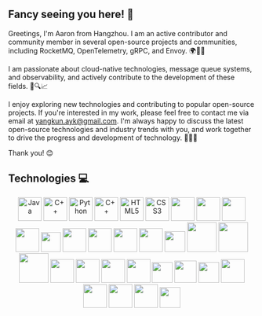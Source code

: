 ## Fancy seeing you here! 👋
Greetings, I'm Aaron from Hangzhou. I am an active contributor and community member in several open-source projects and communities, including RocketMQ, OpenTelemetry, gRPC, and Envoy. 🌍🔭🚀

I am passionate about cloud-native technologies, message queue systems, and observability, and actively contribute to the development of these fields. 🌟🔍📈

I enjoy exploring new technologies and contributing to popular open-source projects. If you're interested in my work, please feel free to contact me via email at yangkun.ayk@gmail.com. I'm always happy to discuss the latest open-source technologies and industry trends with you, and work together to drive the progress and development of technology. 💬💡🤝

Thank you! 😊

## Technologies 💻
<p align="center">
<img title="Java" alt="Java" src="https://cdn.jsdelivr.net/gh/aaron-ai/ImageHosting@master/img/202203061259295.png" width="48" height="48" />
<img title="C++" alt="C++" src="https://cdn.jsdelivr.net/gh/aaron-ai/ImageHosting@master/img/202203061301914.png" width="48" height="48" />
<img title="Python" alt="Python" src="https://cdn.jsdelivr.net/gh/aaron-ai/ImageHosting@master/img/202203061302094.png" width="48" height="48" />
<img title="C#" alt="C++" src="https://cdn.jsdelivr.net/gh/aaron-ai/ImageHosting@master/img/202203061313869.png" width="48" height="48" />
<img title="HTML5" alt="HTML5" src="https://cdn.jsdelivr.net/gh/aaron-ai/ImageHosting@master/img/202203061307882.png" width="48" height="48" />
<img title="CSS3" alt="CSS3" src="https://cdn.jsdelivr.net/gh/aaron-ai/ImageHosting@master/img/202203061309229.png" width="48" height="48" />
<img title="Git" alt="" src="https://cdn.jsdelivr.net/gh/aaron-ai/ImageHosting@master/img/202203061326511.png" width="48" height="48" />
<img title="Gitlab" alt="" src="https://cdn.jsdelivr.net/gh/aaron-ai/ImageHosting@master/img/202203061327338.png" width="48" height="48" />
<img title="Bazel" alt="" src="https://cdn.jsdelivr.net/gh/aaron-ai/ImageHosting@master/img/202203061450509.png" width="48" height="48" />
<img title="Nuget" alt="" src="https://cdn.jsdelivr.net/gh/aaron-ai/ImageHosting@master/img/202203061453671.png" width="48" height="48" />
<img title="OpenTelemetry" alt="" src="https://cdn.jsdelivr.net/gh/aaron-ai/ImageHosting@master/img/202203061342382.png" width="40" height="40" />
<img title="Prometheus" alt="" src="https://cdn.jsdelivr.net/gh/aaron-ai/ImageHosting@master/img/202203061328494.png" width="48" height="48" />
<img title="Grafana" alt="" src="https://cdn.jsdelivr.net/gh/aaron-ai/ImageHosting@master/img/202203061435121.png" width="48" height="48" />
<img title="Protobuf" alt="" src="https://cdn.jsdelivr.net/gh/aaron-ai/ImageHosting@master/img/202203061446515.png" height="48" />
<img title="gRPC" alt="" src="https://cdn.jsdelivr.net/gh/aaron-ai/ImageHosting@master/img/202203061339229.png" width="48" height="48" />
<img title="Envoy" alt="" src="https://cdn.jsdelivr.net/gh/aaron-ai/ImageHosting@master/img/202203061337044.png" width="42" height="42" />
<img title="Django" alt="" src="https://cdn.jsdelivr.net/gh/aaron-ai/ImageHosting@master/img/202203061322942.png" width="60" height="60" />
<img title="Flask" alt="" src="https://cdn.jsdelivr.net/gh/aaron-ai/ImageHosting@master/img/202203061323616.png" width="60" height="60" />
<img title="MySQL" alt="" src="https://cdn.jsdelivr.net/gh/aaron-ai/ImageHosting@master/img/202203061400526.png" width="60" height="60" />
<img title="RocketMQ" alt="" src="https://cdn.jsdelivr.net/gh/aaron-ai/ImageHosting@master/img/202203061338810.png" width="48" height="48" />
<img title="Redis" alt="" src="https://cdn.jsdelivr.net/gh/aaron-ai/ImageHosting@master/img/202203061417881.png" width="48" height="48" />
<img title="JetBrains" alt="" src="https://cdn.jsdelivr.net/gh/aaron-ai/ImageHosting@master/img/202203061432653.png" width="48" height="48" />
<img title="VSCode" alt="" src="https://cdn.jsdelivr.net/gh/aaron-ai/ImageHosting@master/img/202203062157281.png" width="48" height="48" />
<img title="Ubuntu" alt="" src="https://cdn.jsdelivr.net/gh/aaron-ai/ImageHosting@master/img/202203061639804.png" width="42" height="42" />
<img title="Ubuntu" alt="" src="https://cdn.jsdelivr.net/gh/aaron-ai/ImageHosting@master/img/202203062151170.png" height="45" />
<img title="CentOS" alt="" src="https://cdn.jsdelivr.net/gh/aaron-ai/ImageHosting@master/img/202203061641671.png" width="42" height="42" />
<img title="Windows" alt="" src="https://cdn.jsdelivr.net/gh/aaron-ai/ImageHosting@master/img/202203061643723.png" width="48" height="48" />
<img title="Raspberry Pi" alt="" src="https://cdn.jsdelivr.net/gh/aaron-ai/ImageHosting@master/img/202203061630419.png" width="48" height="48" />
<img title="Alibaba Cloud" alt="" src="https://cdn.jsdelivr.net/gh/aaron-ai/ImageHosting@master/img/202203061648175.png" width="48" height="48" />
<img title="Google Cloud" alt="" src="https://cdn.jsdelivr.net/gh/aaron-ai/ImageHosting@master/img/202203061649023.png" width="48" height="48" />
<img title="Jira" alt="" src="https://cdn.jsdelivr.net/gh/aaron-ai/ImageHosting@master/img/202203061654975.png" width="42" height="42" />
</p>
<!-- 
## Activity

![](https://github-profile-summary-cards.vercel.app/api/cards/profile-details?username=aaron-ai&theme=github_dark) -->

<!-- https://github.com/abhisheknaiidu/awesome-github-profile-readme -->
